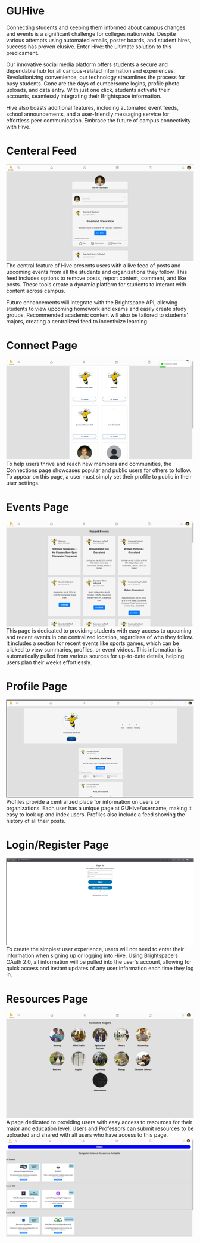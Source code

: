 # GUHive
Connecting students and keeping them informed about campus changes and events is a significant challenge for colleges nationwide. Despite various attempts using automated emails, poster boards, and student hires, success has proven elusive. Enter Hive: the ultimate solution to this predicament.

Our innovative social media platform offers students a secure and dependable hub for all campus-related information and experiences. Revolutionizing convenience, our technology streamlines the process for busy students. Gone are the days of cumbersome logins, profile photo uploads, and data entry. With just one click, students activate their accounts, seamlessly integrating their Brightspace information.

Hive also boasts additional features, including automated event feeds, school announcements, and a user-friendly messaging service for effortless peer communication. Embrace the future of campus connectivity with Hive.
# Centeral Feed
![Alt text](Screenshots/HomePage.png)
The central feature of Hive presents users with a live feed of posts and upcoming events from all the students and organizations they follow. This feed includes options to remove posts, report content, comment, and like posts. These tools create a dynamic platform for students to interact with content across campus.

Future enhancements will integrate with the Brightspace API, allowing students to view upcoming homework and exams and easily create study groups. Recommended academic content will also be tailored to students' majors, creating a centralized feed to incentivize learning.

# Connect Page
![Alt text](Screenshots/Connections.png)
To help users thrive and reach new members and communities, the Connections page showcases popular and public users for others to follow. To appear on this page, a user must simply set their profile to public in their user settings.

# Events Page
![Alt text](Screenshots/Events.png)
This page is dedicated to providing students with easy access to upcoming and recent events in one centralized location, regardless of who they follow. It includes a section for recent events like sports games, which can be clicked to view summaries, profiles, or event videos. This information is automatically pulled from various sources for up-to-date details, helping users plan their weeks effortlessly.

# Profile Page
![Alt text](Screenshots/profile.png)
Profiles provide a centralized place for information on users or organizations. Each user has a unique page at GUHive/username, making it easy to look up and index users. Profiles also include a feed showing the history of all their posts.


# Login/Register Page
![Alt text](Screenshots/login.png)
To create the simplest user experience, users will not need to enter their information when signing up or logging into Hive. Using Brightspace's OAuth 2.0, all information will be pulled into the user's account, allowing for quick access and instant updates of any user information each time they log in.

# Resources Page
![Alt text](Screenshots/Resources.png)
A page dedicated to providing users with easy access to resources for their major and education level. Users and Professors can submit resources to be uploaded and shared with all users who have access to this page.
![Alt text](Screenshots/Resources2.png)
